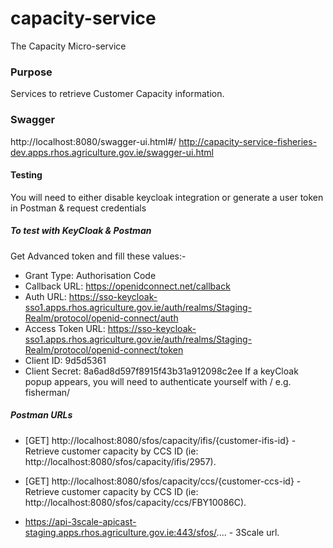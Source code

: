 # capacity-service

The Capacity Micro-service

### Purpose
Services to retrieve Customer Capacity information.

### Swagger
http://localhost:8080/swagger-ui.html#/
http://capacity-service-fisheries-dev.apps.rhos.agriculture.gov.ie/swagger-ui.html

#### Testing
You will need to either disable keycloak integration or generate a user token in Postman & request credentials

##### To test with KeyCloak & Postman 
Get Advanced token and fill these values:-
- Grant Type: Authorisation Code
- Callback URL: https://openidconnect.net/callback
- Auth URL: https://sso-keycloak-sso1.apps.rhos.agriculture.gov.ie/auth/realms/Staging-Realm/protocol/openid-connect/auth
- Access Token URL: https://sso-keycloak-sso1.apps.rhos.agriculture.gov.ie/auth/realms/Staging-Realm/protocol/openid-connect/token
- Client ID: 9d5d5361
- Client Secret: 8a6ad8d597f8915f43b31a912098c2ee
If a keyCloak popup appears, you will need to authenticate yourself with <usrname>/<password> e.g. fisherman/<password>

##### Postman URLs
- [GET] http://localhost:8080/sfos/capacity/ifis/{customer-ifis-id} - Retrieve customer capacity by CCS ID (ie: http://localhost:8080/sfos/capacity/ifis/2957).
- [GET] http://localhost:8080/sfos/capacity/ccs/{customer-ccs-id} - Retrieve customer capacity by CCS ID (ie: http://localhost:8080/sfos/capacity/ccs/FBY10086C).

- https://api-3scale-apicast-staging.apps.rhos.agriculture.gov.ie:443/sfos/.... - 3Scale url.